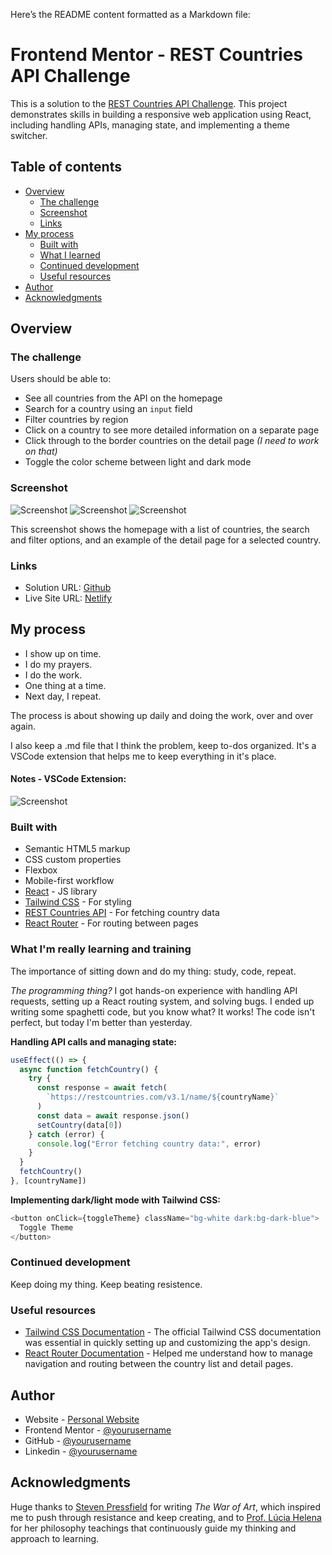 Here’s the README content formatted as a Markdown file:

# Frontend Mentor - REST Countries API Challenge

This is a solution to the [REST Countries API Challenge](https://www.frontendmentor.io/challenges/rest-countries-api-with-color-theme-switcher-5cacc469fec04111f7b848ca). This project demonstrates skills in building a responsive web application using React, including handling APIs, managing state, and implementing a theme switcher.

## Table of contents

- [Overview](#overview)
  - [The challenge](#the-challenge)
  - [Screenshot](#screenshot)
  - [Links](#links)
- [My process](#my-process)
  - [Built with](#built-with)
  - [What I learned](#what-i-learned)
  - [Continued development](#continued-development)
  - [Useful resources](#useful-resources)
- [Author](#author)
- [Acknowledgments](#acknowledgments)

## Overview

### The challenge

Users should be able to:

- See all countries from the API on the homepage
- Search for a country using an `input` field
- Filter countries by region
- Click on a country to see more detailed information on a separate page
- Click through to the border countries on the detail page _(I need to work on that)_
- Toggle the color scheme between light and dark mode

### Screenshot

![Screenshot](./public/images/desktop-view.png)
![Screenshot](./public/images/details-page.png)
![Screenshot](./public/images/mobile-design.png)

This screenshot shows the homepage with a list of countries, the search and filter options, and an example of the detail page for a selected country.

### Links

- Solution URL: [Github](https://www.frontendmentor.io/solutions/rest-countries-api-solution-url)
- Live Site URL: [Netlify](https://my-rest-countries-app.netlify.app/)

## My process

- I show up on time.
- I do my prayers.
- I do the work.
- One thing at a time.
- Next day, I repeat.

The process is about showing up daily and doing the work, over and over again.

I also keep a .md file that I think the problem, keep to-dos organized. It's a VSCode extension that helps me to keep everything in it's place. 
#### Notes - VSCode Extension:

![Screenshot](./public/images/my-process.png)


### Built with

- Semantic HTML5 markup
- CSS custom properties
- Flexbox
- Mobile-first workflow
- [React](https://reactjs.org/) - JS library
- [Tailwind CSS](https://tailwindcss.com/) - For styling
- [REST Countries API](https://restcountries.com/) - For fetching country data
- [React Router](https://reactrouter.com/) - For routing between pages

### What I'm really learning and training

The importance of sitting down and do my thing: study, code, repeat. 

*The programming thing?* I got hands-on experience with handling API requests, setting up a React routing system, and solving bugs. I ended up writing some spaghetti code, but you know what? It works!
The code isn't perfect, but today I'm better than yesterday.

**Handling API calls and managing state:**

```javascript
useEffect(() => {
  async function fetchCountry() {
    try {
      const response = await fetch(
        `https://restcountries.com/v3.1/name/${countryName}`
      )
      const data = await response.json()
      setCountry(data[0])
    } catch (error) {
      console.log("Error fetching country data:", error)
    }
  }
  fetchCountry()
}, [countryName])
```

**Implementing dark/light mode with Tailwind CSS:**

```javascript
<button onClick={toggleTheme} className="bg-white dark:bg-dark-blue">
  Toggle Theme
</button>
```

### Continued development

Keep doing my thing. Keep beating resistence.

### Useful resources

- [Tailwind CSS Documentation](https://tailwindcss.com/docs) - The official Tailwind CSS documentation was essential in quickly setting up and customizing the app's design.
- [React Router Documentation](https://reactrouter.com/docs) - Helped me understand how to manage navigation and routing between the country list and detail pages.

## Author

- Website - [Personal Website](https://www.frontendmentor.io/profile/aecio-neto)
- Frontend Mentor - [@yourusername](https://www.frontendmentor.io/profile/aecio-neto)
- GitHub - [@yourusername](https://github.com/aecio-neto)
- Linkedin - [@yourusername](https://www.Linkedin.com/in/aecio-neto)

## Acknowledgments

Huge thanks to [Steven Pressfield](https://stevenpressfield.com/) for writing _The War of Art_, which inspired me to push through resistance and keep creating, and to [Prof. Lúcia Helena](https://www.youtube.com/@NovaAcropole) for her philosophy teachings that continuously guide my thinking and approach to learning.

```